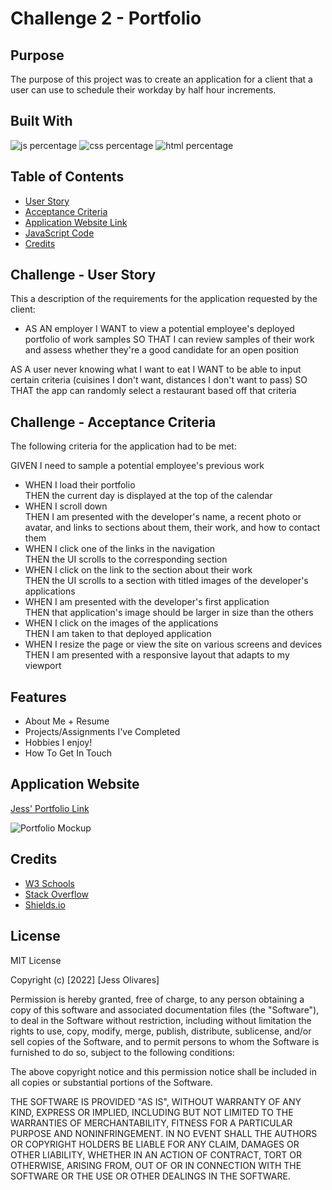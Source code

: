# Challenge 2 - Portfolio

## Purpose

The purpose of this project was to create an application for a client that a user can use to schedule their workday by half hour increments. 

## Built With

![js percentage](https://img.shields.io/badge/java-58.8%25-green)
![css percentage](https://img.shields.io/badge/css-26.5%25-ff69b4)
![html percentage](https://img.shields.io/badge/html-14.7%25-9cf)

## Table of Contents

- [User Story](#challenge---user-story)
- [Acceptance Criteria](#challenge---acceptance-criteria)
- [Application Website Link](#application-website-link)
- [JavaScript Code](#javascript-code)
- [Credits](#credits)


## Challenge - User Story

This a description of the requirements for the application requested by the client:

- AS AN employer I WANT to view a potential employee's deployed portfolio of work samples SO THAT I can review samples of their work and assess whether they're a good candidate for an open position

AS A user never knowing what I want to eat I WANT to be able to input certain criteria (cuisines I don't want, distances I don't want to pass) SO THAT the app can randomly select a restaurant based off that criteria

## Challenge - Acceptance Criteria

The following criteria for the application had to be met:

GIVEN I need to sample a potential employee's previous work
- WHEN I load their portfolio <br />
  THEN the current day is displayed at the top of the calendar
- WHEN I scroll down <br />
  THEN I am presented with the developer's name, a recent photo or avatar, and links to sections about them, their work, and how to contact them
- WHEN I click one of the links in the navigation <br />
  THEN the UI scrolls to the corresponding section
- WHEN I click on the link to the section about their work <br />
  THEN the UI scrolls to a section with titled images of the developer's applications
- WHEN I am presented with the developer's first application <br />
  THEN that application's image should be larger in size than the others
- WHEN I click on the images of the applications <br />
  THEN I am taken to that deployed application
- WHEN I resize the page or view the site on various screens and devices <br />
  THEN I am presented with a responsive layout that adapts to my viewport

## Features
- About Me + Resume
- Projects/Assignments I've Completed 
- Hobbies I enjoy!
- How To Get In Touch

## Application Website

[Jess' Portfolio Link](https://jessoliva.github.io/pk-olio/)

![Portfolio Mockup](./assets/images/portfolio.gif)

## Credits
- [W3 Schools](https://www.w3schools.com/)
- [Stack Overflow](https://stackoverflow.com/)
- [Shields.io](https://shields.io/)

## License
MIT License

Copyright (c) [2022] [Jess Olivares]

Permission is hereby granted, free of charge, to any person obtaining a copy of this software and associated documentation files (the "Software"), to deal in the Software without restriction, including without limitation the rights to use, copy, modify, merge, publish, distribute, sublicense, and/or sell copies of the Software, and to permit persons to whom the Software is furnished to do so, subject to the following conditions:

The above copyright notice and this permission notice shall be included in all copies or substantial portions of the Software.

THE SOFTWARE IS PROVIDED "AS IS", WITHOUT WARRANTY OF ANY KIND, EXPRESS OR IMPLIED, INCLUDING BUT NOT LIMITED TO THE WARRANTIES OF MERCHANTABILITY, FITNESS FOR A PARTICULAR PURPOSE AND NONINFRINGEMENT. IN NO EVENT SHALL THE AUTHORS OR COPYRIGHT HOLDERS BE LIABLE FOR ANY CLAIM, DAMAGES OR OTHER LIABILITY, WHETHER IN AN ACTION OF CONTRACT, TORT OR OTHERWISE, ARISING FROM, OUT OF OR IN CONNECTION WITH THE SOFTWARE OR THE USE OR OTHER DEALINGS IN THE SOFTWARE.